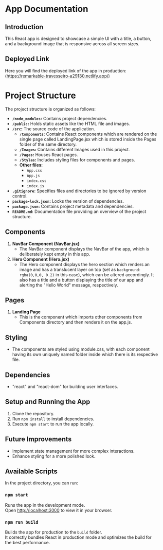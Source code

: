 # App Documentation

## Introduction
This React app is designed to showcase a simple UI with a title, a button, and a background image that is responsive across all screen sizes.



## Deployed Link
Here you will find the deployed link of the app in production:(https://remarkable-travesseiro-a29130.netlify.app/)


# Project Structure
The project structure is organized as follows:


- **`/node_modules`:** Contains project dependencies.
- **`/public`:** Holds static assets like the HTML file and images.
- **`/src`:** The source code of the application.
  - **`/Components`:** Contains React components which are rendered on the single page called LandingPage.jsx which is stored inside the Pages folder of the same directory.
  - **`/Images`:** Contains different Images used in this project. 
  - **`/Pages`:** Houses React pages.
  - **`/Styles`:** Includes styling files for components and pages.
  - **Other files:**
    - `App.css`
    - `App.js`
    - `index.css`
    - `index.js`
- **`.gitignore`:** Specifies files and directories to be ignored by version control.
- **`package-lock.json`:** Locks the version of dependencies.
- **`package.json`:** Contains project metadata and dependencies.
- **`README.md`:** Documentation file providing an overview of the project structure.

## Components
1. **NavBar Component (NavBar.jsx)**
   - The NavBar component displays the NavBar of the app, which is deliberately kept empty in this app.
3. **Hero Component (Hero.jsx)**
   - The Hero component displays the hero section which renders an image and has a translucent layer on top (set as `background: rgba(0,0,0, 0.2)` in this case), which can be altered accordingly. It also has a title and a button displaying the title of our app and alerting the "Hello World" message, respectively.

## Pages
1. **Landing Page**
   - This is the component which imports other components from Components directory and then renders it on the app.js.
## Styling
- The components are styled using module.css, with each component having its own uniquely named folder inside which there is its respective file.



## Dependencies
- "react" and "react-dom" for building user interfaces.

## Setup and Running the App
1. Clone the repository.
2. Run `npm install` to install dependencies.
3. Execute `npm start` to run the app locally.


## Future Improvements
- Implement state management for more complex interactions.
- Enhance styling for a more polished look.

## Available Scripts

In the project directory, you can run:

### `npm start`

Runs the app in the development mode.\
Open [http://localhost:3000](http://localhost:3000) to view it in your browser.

### `npm run build`

Builds the app for production to the `build` folder.\
It correctly bundles React in production mode and optimizes the build for the best performance.
